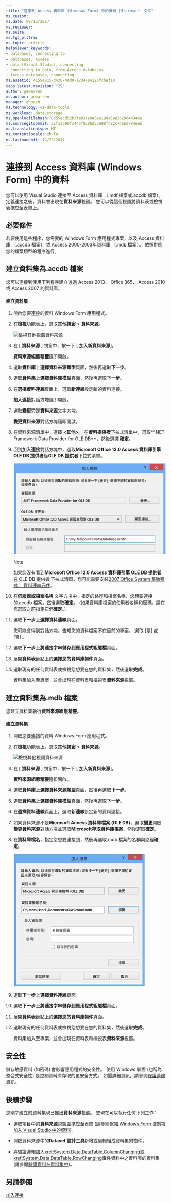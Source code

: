 ```yaml
---
title: "連接到 Access 資料庫 (Windows Form) 中的資料 |Microsoft 文件"
ms.custom: 
ms.date: 09/15/2017
ms.reviewer: 
ms.suite: 
ms.tgt_pltfrm: 
ms.topic: article
helpviewer_keywords:
- databases, connecting to
- databases, Access
- data [Visual Studio], connecting
- connecting to data, from Access databases
- Access databases, connecting
ms.assetid: 4159e815-d430-4ad0-a234-e4125fcbef18
caps.latest.revision: "29"
author: gewarren
ms.author: gewarren
manager: ghogen
ms.technology: vs-data-tools
ms.workload: data-storage
ms.openlocfilehash: 8d55ecd52b3fa817e9a5ee199a69e3d29644346e
ms.sourcegitcommit: 32f1a690fc445f9586d53698fc82c7debd784eeb
ms.translationtype: MT
ms.contentlocale: zh-TW
ms.lasthandoff: 12/22/2017
---
```

# <a name="connect-to-data-in-an-access-database-windows-forms"></a>連接到 Access 資料庫 (Windows Form) 中的資料
您可以使用 Visual Studio 連接至 Access 資料庫 （.mdf 檔案或.accdb 檔案）。 定義連接之後，資料會出現在**資料來源**視窗。 您可以從這個視窗將資料表或檢視表拖曳至表單上。   
  
## <a name="prerequisites"></a>必要條件  
 若要使用這些程序，您需要的 Windows Form 應用程式專案，以及 Access 資料庫 （.accdb 檔案） 或 Access 2000-2003年資料庫 （.mdb 檔案）。 依照對應您的檔案類型的程序進行。  
  
## <a name="creating-the-dataset-for-an-accdb-file"></a>建立資料集為.accdb 檔案  
 您可以連接到使用下列程序建立透過 Access 2013、 Office 365、 Access 2010 或 Access 2007 的資料庫。  
  
#### <a name="to-create-the-dataset"></a>建立資料集  
  
1.  開啟您要連接的資料 Windows Form 應用程式。  
  
2.  在**檢視**功能表上，選取**其他視窗** > **資料來源**。  
  
     ![檢視其他視窗資料來源](../data-tools/media/viewdatasources.png "ViewDataSources")  
  
3.  在 [ **資料來源** ] 視窗中，按一下 [ **加入新資料來源**]。  

     **資料來源組態精靈**隨即開啟。  
  
4.  選取**資料庫**上**選擇資料來源類型**頁面，然後再選取**下一步**。  
  
5.  選取**資料集**上**選擇資料庫模型**頁面，然後再選取**下一步**。  
  
6.  在**選擇資料連線**頁面上，選取**新連線**設定新的資料連接。  

     **加入連接**對話方塊隨即開啟。  
  
7.  選取**變更**旁邊**資料來源**文字方塊。

     **變更資料來源**對話方塊隨即開啟。  
  
8.  在資料來源清單中，選擇  **\<其他\>**。 在**資料提供者**下拉式清單中，選取**.NET Framework Data Provider for OLE DB**，然後選擇 **確定**。  

9. 回到**加入連接**對話方塊中，選取**Microsoft Office 12.0 Access 資料庫引擎 OLE DB 提供者**從**OLE DB 提供者**下拉式清單。  
  
     ![OLE DB 提供者 Microsoft Office 12.0 Access](../data-tools/media/dataoledbprovideroffice12access.png "dataOLEDBProviderOffice12Access")  

     > [!NOTE]
     >  如果您沒有看到**Microsoft Office 12.0 Access 資料庫引擎 OLE DB 提供者**在 OLE DB 提供者 下拉式清單，您可能需要安裝[2007 Office System 驅動程式： 資料連線元件](https://www.microsoft.com/download/confirmation.aspx?id=23734)。
  
9. 在**伺服器或檔案名稱** 文字方塊中，指定的路徑和檔案名稱，您想要連接的.accdb 檔案，然後選取**確定**。 (如果資料庫檔案的使用者名稱和密碼，請在您選取之前指定它們**確定**。)    
  
10. 選取**下一步**上**選擇資料連線**頁面。  

     您可能會得到對話方塊，告知您的資料檔案不在目前的專案。 選取 [是]  或 [否] 。
  
11. 選取**下一步**上**將連接字串儲存到應用程式組態檔**頁面。  
  
12. 展開**資料表**節點上的**選擇您的資料庫物件**頁面。  
  
13. 選取現有的任何資料表或檢視您想要在您的資料集，然後選取**完成**。  
  
     資料集加入至專案，並會出現在資料表和檢視表**資料來源**視窗。  
  
## <a name="creating-the-dataset-for-an-mdb-file"></a>建立資料集為.mdb 檔案  
 您建立資料集執行**資料來源組態精靈**。  
  
#### <a name="to-create-the-dataset"></a>建立資料集  
  
1.  開啟您要連接的資料 Windows Form 應用程式。  
  
2.  在**檢視**功能表上，選取**其他視窗** > **資料來源**。  
  
     ![檢視其他視窗資料來源](../data-tools/media/viewdatasources.png "ViewDataSources")  
  
3.  在 [ **資料來源** ] 視窗中，按一下 [ **加入新資料來源**]。  

     **資料來源組態精靈**隨即開啟。
  
4.  選取**資料庫**上**選擇資料來源類型**頁面，然後再選取**下一步**。  
  
5.  選取**資料集**上**選擇資料庫模型**頁面，然後再選取**下一步**。  
  
6.  在**選擇資料連線**頁面上，選取**新連線**設定新的資料連接。  
  
7.  如果資料來源不是**Microsoft Access 資料庫檔案 (OLE DB)**，選取**變更**開啟**變更資料來源**對話方塊並選取**Microsoft存取資料庫檔案**，然後選取**確定**。  
  
8.  在**資料庫檔名**，指定您想要連接到，然後再選取.mdb 檔案的名稱與路徑**確定**。  
  
     ![加入連接 Access 資料庫檔案](../data-tools/media/dataaddconnectionaccessmdb.png "dataAddConnectionAccessMDB")  
  
9. 選取**下一步**上**選擇資料連線**頁面。  
  
10. 選取**下一步**上**將連接字串儲存到應用程式組態檔**頁面。  
  
11. 展開**資料表**節點上的**選擇您的資料庫物件**頁面。  
  
12. 選取現有的任何資料表或檢視您想要在您的資料集，然後選取**完成**。  
  
     資料集加入至專案，並會出現在資料表和檢視表**資料來源**視窗。  
  
## <a name="security"></a>安全性  
 儲存敏感資料 (如密碼) 會影響應用程式的安全性。 使用 Windows 驗證 (也稱為整合式安全性) 是控制資料庫存取的更安全方式。 如需詳細資訊，請參閱[保護連線資訊](/dotnet/framework/data/adonet/protecting-connection-information)。  
  
## <a name="next-steps"></a>後續步驟  
 您剛才建立的資料集現已推出**資料來源**視窗。 您現在可以執行任何下列工作：  
  
-   選取項目中的**資料來源**視窗並拖曳至表單 (請參閱[繫結 Windows Form 控制項加入 Visual Studio 中的資料](../data-tools/bind-windows-forms-controls-to-data-in-visual-studio.md))。  
  
-   開啟資料來源中的**Dataset 設計工具**新增或編輯組成資料集的物件。  
  
-   將驗證邏輯加入<xref:System.Data.DataTable.ColumnChanging>或<xref:System.Data.DataTable.RowChanging>事件資料中之資料表的資料集 (請參閱[驗證資料在資料集中](../data-tools/validate-data-in-datasets.md))。  
  
## <a name="see-also"></a>另請參閱
[加入連接](../data-tools/add-new-connections.md)
